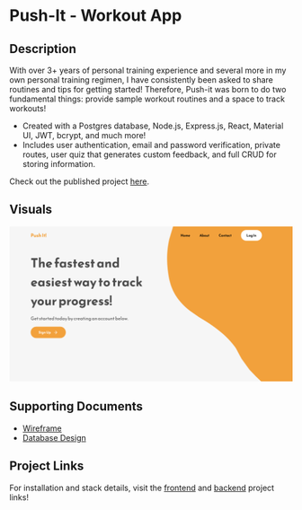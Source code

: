 # Push-It - Workout App

## Description

With over 3+ years of personal training experience and several more in my own personal training regimen, I have consistently been asked to share routines and tips for getting started! Therefore, Push-it was born to do two fundamental things: provide sample workout routines and a space to track workouts!
* Created with a Postgres database, Node.js, Express.js, React, Material UI, JWT, bcrypt, and much more!
* Includes user authentication, email and password verification, private routes, user quiz that generates custom feedback, and full CRUD for storing information.

Check out the published project [here](https://push-it-app-frontend.herokuapp.com/).

## Visuals

![Push-It Landing Page](https://github.com/benjaminstratton/pushIt_workoutApp/blob/main/assets/pushIt_screenshot.png)

## Supporting Documents

* [Wireframe](https://www.figma.com/file/Mwcl2mn8ZaDImudS75rSdj/PushIt-Wireframe?node-id=0%3A1&t=CDX3ZrqovEUqDJmO-1)
* [Database Design](https://drive.google.com/file/d/1IXGwVpLZPY5PgtRmJEDXfZMm6uTdWiE3/view?usp=sharing)

## Project Links

For installation and stack details, visit the [frontend](https://github.com/benjaminstratton/pernWorkoutFrontend) and [backend](https://github.com/benjaminstratton/pernWorkoutBackend) project links!
